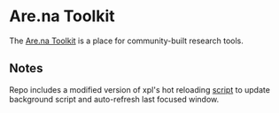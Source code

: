 # Are.na Toolkit

The [Are.na Toolkit](https://www.are.na/sam-hart/are-na-toolkit) is a place for community-built research tools.


## Notes

Repo includes a modified version of xpl's hot reloading [script](https://github.com/xpl/crx-hotreload) to update background script and auto-refresh last focused window.
